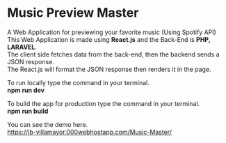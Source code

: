 # Music Preview Master
A Web Application for previewing your favorite music (Using Spotify API)<br>
This Web Application is made using <b>React.js</b> and the Back-End is <b>PHP, LARAVEL</b>.<br>
The client side fetches data from the back-end, then the backend sends a JSON response.<br>
The React.js will format the JSON response then renders it in the page.

To run locally type the command in your terminal.<br>
<b>npm run dev</b>

To build the app for production type the command in your terminal.<br>
<b>npm run build</b>

You can see the demo here.<br>
https://jb-villamayor.000webhostapp.com/Music-Master/
